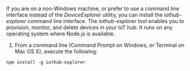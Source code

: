 If you are on a non-Windows machine, or prefer to use a command line interface instead of the _DeviceExplorer_ utility, you can install the _iothub-explorer_ command line interface. The _iothub-explorer_ tool enables you to provision, monitor, and delete devices in your IoT hub. It runs on any operating system where Node.js is available.

1. From a command line (Command Prompt on Windows, or Terminal on Mac OS X), execute the following:

```
npm install -g iothub-explorer
```